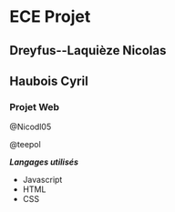 
# ECE Projet

## Dreyfus--Laquièze Nicolas

## Haubois Cyril


### Projet Web

<p>@Nicodl05</p>
@teepol

<p> </p>

***Langages utilisés***

- Javascript
- HTML
- CSS